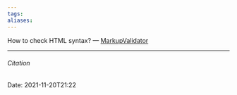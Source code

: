 ```yaml
---
tags: 
aliases: 
---
```

How to check HTML syntax? — [MarkupValidator](https://validator.w3.org/)


---
###### Citation
Date: 2021-11-20T21:22
